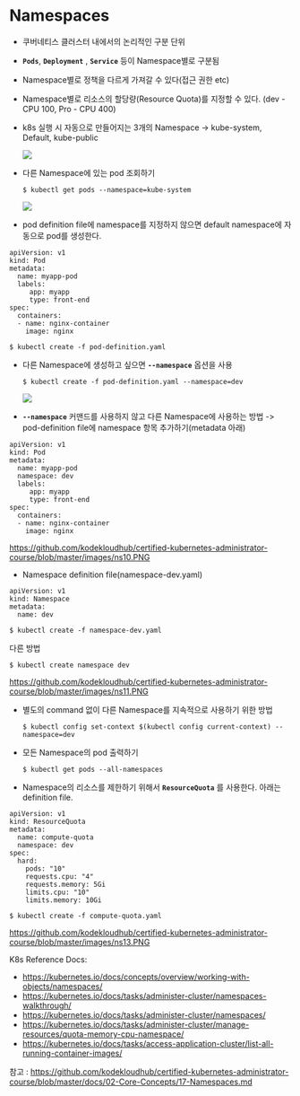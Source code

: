 # Namespaces
- 쿠버네티스 클러스터 내에서의 논리적인 구분 단위
- **`Pods`**, **`Deployment`** , **`Service`** 등이 Namespace별로 구분됨
- Namespace별로 정책을 다르게 가져갈 수 있다(접근 권한 etc)
- Namespace별로 리소스의 할당량(Resource Quota)를 지정할 수 있다. (dev - CPU 100, Pro - CPU 400)
- k8s 실행 시 자동으로 만들어지는 3개의 Namespace -> kube-system, Default, kube-public

  <img src = https://github.com/kodekloudhub/certified-kubernetes-administrator-course/blob/master/images/ns3.PNG>
  
- 다른 Namespace에 있는 pod 조회하기
  ```
  $ kubectl get pods --namespace=kube-system
  ```
  <img src = https://github.com/kodekloudhub/certified-kubernetes-administrator-course/blob/master/images/ns8.PNG>
  
- pod definition file에 namespace를 지정하지 않으면 default namespace에 자동으로 pod를 생성한다.

```
apiVersion: v1
kind: Pod
metadata:
  name: myapp-pod
  labels:
     app: myapp
     type: front-end
spec:
  containers:
  - name: nginx-container
    image: nginx
 ```
  ```
  $ kubectl create -f pod-definition.yaml
  ```
- 다른 Namespace에 생성하고 싶으면 **`--namespace`** 옵션을 사용
  ```
  $ kubectl create -f pod-definition.yaml --namespace=dev
  ```
  <img src = https://github.com/kodekloudhub/certified-kubernetes-administrator-course/blob/master/images/ns9.PNG>

- **`--namespace`** 커맨드를 사용하지 않고 다른 Namespace에 사용하는 방법 -> pod-definition file에 namespace 항목 추가하기(metadata 아래)
```
apiVersion: v1
kind: Pod
metadata:
  name: myapp-pod
  namespace: dev
  labels:
     app: myapp
     type: front-end
spec:
  containers:
  - name: nginx-container
    image: nginx
 ```
  
  <https://github.com/kodekloudhub/certified-kubernetes-administrator-course/blob/master/images/ns10.PNG>
  
- Namespace definition file(namespace-dev.yaml)
```
apiVersion: v1
kind: Namespace
metadata:
  name: dev
```

  ```
  $ kubectl create -f namespace-dev.yaml
  ```
  다른 방법
  ```
  $ kubectl create namespace dev
  ```
  <https://github.com/kodekloudhub/certified-kubernetes-administrator-course/blob/master/images/ns11.PNG>
  
- 별도의 command 없이 다른 Namespace를 지속적으로 사용하기 위한 방법 
  ```
  $ kubectl config set-context $(kubectl config current-context) --namespace=dev
  ```
- 모든 Namespace의 pod 출력하기
  ```
  $ kubectl get pods --all-namespaces
  ```
  
- Namespace의 리소스를 제한하기 위해서 **`ResourceQuota`** 를 사용한다. 아래는 definition file.
```
apiVersion: v1
kind: ResourceQuota
metadata:
  name: compute-quota
  namespace: dev
spec:
  hard:
    pods: "10"
    requests.cpu: "4"
    requests.memory: 5Gi
    limits.cpu: "10"
    limits.memory: 10Gi
```
  ```
  $ kubectl create -f compute-quota.yaml
  ```
  <https://github.com/kodekloudhub/certified-kubernetes-administrator-course/blob/master/images/ns13.PNG>
  
K8s Reference Docs:
- https://kubernetes.io/docs/concepts/overview/working-with-objects/namespaces/
- https://kubernetes.io/docs/tasks/administer-cluster/namespaces-walkthrough/
- https://kubernetes.io/docs/tasks/administer-cluster/namespaces/
- https://kubernetes.io/docs/tasks/administer-cluster/manage-resources/quota-memory-cpu-namespace/
- https://kubernetes.io/docs/tasks/access-application-cluster/list-all-running-container-images/
  
참고 : https://github.com/kodekloudhub/certified-kubernetes-administrator-course/blob/master/docs/02-Core-Concepts/17-Namespaces.md
  
